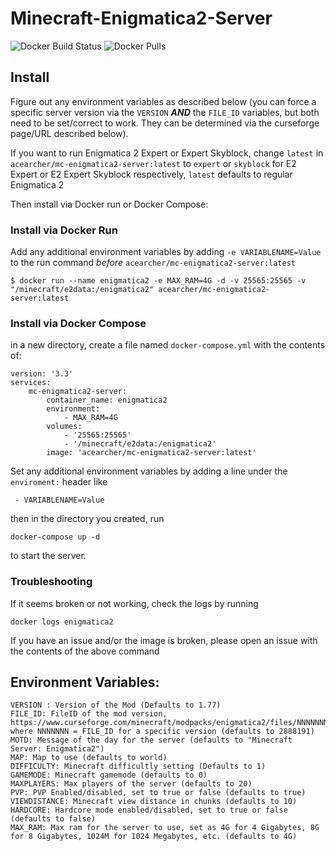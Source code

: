 # Minecraft-Enigmatica2-Server
![Docker Build Status](https://img.shields.io/docker/build/acearcher/mc-enigmatica2-server?link=https://hub.docker.com/r/acearcher/mc-enigmatica2-server/builds)
![Docker Pulls](https://img.shields.io/docker/pulls/acearcher/mc-enigmatica2-server?link=https://hub.docker.com/r/acearcher/mc-enigmatica2-server)

## Install

Figure out any environment variables as described below (you can force a specific server version via the `VERSION` **_AND_** the `FILE_ID` variables, but both need to be set/correct
to work. They can be determined via the curseforge page/URL described below).

If you want to run Enigmatica 2 Expert or Expert Skyblock, change `latest` in `acearcher/mc-enigmatica2-server:latest` to `expert` or `skyblock` for E2 Expert or E2 Expert Skyblock respectively, `latest` defaults to regular Enigmatica 2

Then install via Docker run or Docker Compose:
### Install via Docker Run
Add any additional environment variables by adding `-e VARIABLENAME=Value` to the run command _before_ `acearcher/mc-enigmatica2-server:latest`
```
$ docker run --name enigmatica2 -e MAX_RAM=4G -d -v 25565:25565 -v "/minecraft/e2data:/enigmatica2" acearcher/mc-enigmatica2-server:latest
```

### Install via Docker Compose
in a new directory, create a file named `docker-compose.yml` with the contents of:
```
version: '3.3'
services:
    mc-enigmatica2-server:
        container_name: enigmatica2
        environment:
            - MAX_RAM=4G
        volumes:
            - '25565:25565'
            - '/minecraft/e2data:/enigmatica2'
        image: 'acearcher/mc-enigmatica2-server:latest'
```
Set any additional environment variables by adding a line under the `enviroment:` header like

` - VARIABLENAME=Value`

then in the directory you created, run

`docker-compose up -d`

to start the server. 

### Troubleshooting
If it seems broken or not working, check the logs by running

`docker logs enigmatica2`

If you have an issue and/or the image is broken, please open an issue with the contents of the above command

## Environment Variables:
```
VERSION : Version of the Mod (Defaults to 1.77)
FILE_ID: FileID of the mod version, https://www.curseforge.com/minecraft/modpacks/enigmatica2/files/NNNNNNN where NNNNNNN = FILE_ID for a specific version (defaults to 2888191)
MOTD: Message of the day for the server (defaults to "Minecraft Server: Enigmatica2")
MAP: Map to use (defaults to world)
DIFFICULTY: Minecraft difficultly setting (Defaults to 1)
GAMEMODE: Minecraft gamemode (defaults to 0)
MAXPLAYERS: Max players of the server (defaults to 20)
PVP: PVP Enabled/disabled, set to true or false (defaults to true)
VIEWDISTANCE: Minecraft view distance in chunks (defaults to 10)
HARDCORE: Hardcore mode enabled/disabled, set to true or false (defaults to false)
MAX_RAM: Max ram for the server to use, set as 4G for 4 Gigabytes, 8G for 8 Gigabytes, 1024M for 1024 Megabytes, etc. (defaults to 4G)
```
